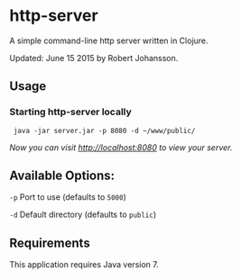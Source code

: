 # http-server

A simple command-line http server written in Clojure.

Updated: June 15 2015 by Robert Johansson.

## Usage

### Starting http-server locally

     java -jar server.jar -p 8080 -d ~/www/public/

*Now you can visit <http://localhost:8080> to view your server.*

## Available Options:

`-p` Port to use (defaults to `5000`)

`-d` Default directory (defaults to `public`)

## Requirements

This application requires Java version 7.
